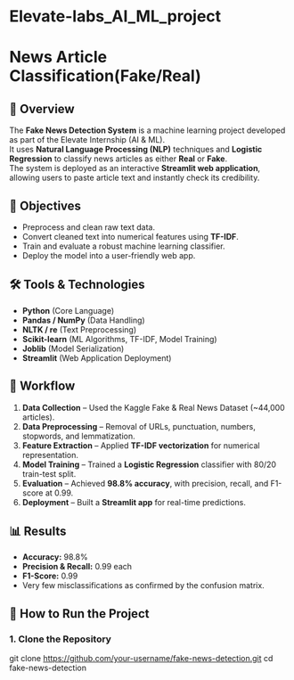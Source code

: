 # Elevate-labs_AI_ML_project
# News Article Classification(Fake/Real)

## 📌 Overview  
The **Fake News Detection System** is a machine learning project developed as part of the Elevate Internship (AI & ML).  
It uses **Natural Language Processing (NLP)** techniques and **Logistic Regression** to classify news articles as either **Real** or **Fake**.  
The system is deployed as an interactive **Streamlit web application**, allowing users to paste article text and instantly check its credibility.  

## 🎯 Objectives  
- Preprocess and clean raw text data.  
- Convert cleaned text into numerical features using **TF-IDF**.  
- Train and evaluate a robust machine learning classifier.  
- Deploy the model into a user-friendly web app.  

## 🛠️ Tools & Technologies  
- **Python** (Core Language)  
- **Pandas / NumPy** (Data Handling)  
- **NLTK / re** (Text Preprocessing)  
- **Scikit-learn** (ML Algorithms, TF-IDF, Model Training)  
- **Joblib** (Model Serialization)  
- **Streamlit** (Web Application Deployment)  

## 🔄 Workflow  
1. **Data Collection** – Used the Kaggle Fake & Real News Dataset (~44,000 articles).  
2. **Data Preprocessing** – Removal of URLs, punctuation, numbers, stopwords, and lemmatization.  
3. **Feature Extraction** – Applied **TF-IDF vectorization** for numerical representation.  
4. **Model Training** – Trained a **Logistic Regression** classifier with 80/20 train-test split.  
5. **Evaluation** – Achieved **98.8% accuracy**, with precision, recall, and F1-score at 0.99.  
6. **Deployment** – Built a **Streamlit app** for real-time predictions.  

## 📊 Results  
- **Accuracy:** 98.8%  
- **Precision & Recall:** 0.99 each  
- **F1-Score:** 0.99  
- Very few misclassifications as confirmed by the confusion matrix.  


## 🚀 How to Run the Project  

### 1. Clone the Repository  

git clone https://github.com/your-username/fake-news-detection.git
cd fake-news-detection
